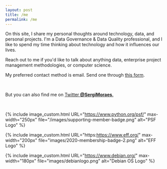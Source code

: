 ```yaml
---
layout: post
title: /me
permalink: /me
---
```


On this site, I share my personal thoughts around technology, data, and personal projects. I'm a Data Governance & Data Quality professional, and I like to spend my time thinking about technology and how it influences our lives.

Reach out to me if you'd like to talk about anything data, enterprise project management methodologies, or computer science.

My preferred contact method is email. Send one through <a href="https://sergiomoraes.dev/advice">this form</a>.

<br>

But you can also find me on <a href="//twitter.com/SergiMoraes">Twitter<b> @SergiMoraes</b>.</a>

<br>

{% include image_custom.html URL="https://www.python.org/psf/" max-width="250px" file="/images/supporting-member-badge.png" alt="PSF Logo" %}

{% include image_custom.html URL="https:https://www.eff.org/" max-width="200px" file="images/2020-membership-badge-2.png" alt="EFF Logo" %}

{% include image_custom.html URL="https://www.debian.org/" max-width="180px" file="images/debianlogo.png" alt="Debian OS Logo" %}
